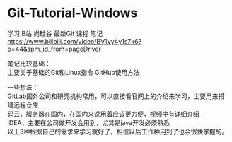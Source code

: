 # Git-Tutorial-Windows
学习 B站 尚硅谷 最新Git 课程 笔记  
https://www.bilibili.com/video/BV1vy4y1s7k6?p=44&spm_id_from=pageDriver

笔记比较基础：  
主要关于基础的Git和Linux指令
GitHub使用方法


一些想法：  
GitLab国外公司和研究机构常用，可以直接看官网上的介绍来学习，主要用来搭建远程仓库  
码云，服务器在国内，在国内来说用着应该更方便，视频中有详细介绍  
IDEA，主要在公司做开发会用到，尤其是java开发必须熟悉   
以上3种根据自己的需求来学习就好了，相信以后工作种用到了也会很快掌握的。
